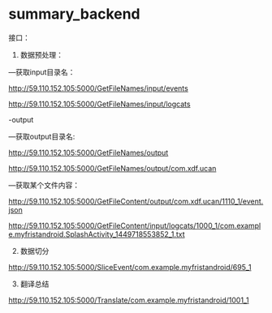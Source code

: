 # summary_backend

接口：

1. 数据预处理：

—获取input目录名：

http://59.110.152.105:5000/GetFileNames/input/events

http://59.110.152.105:5000/GetFileNames/input/logcats

-output

—获取output目录名:

http://59.110.152.105:5000/GetFileNames/output

http://59.110.152.105:5000/GetFileNames/output/com.xdf.ucan

—获取某个文件内容：

http://59.110.152.105:5000/GetFileContent/output/com.xdf.ucan/1110_1/event.json

http://59.110.152.105:5000/GetFileContent/input/logcats/1000_1/com.example.myfristandroid.SplashActivity_1449718553852_1.txt

2. 数据切分

http://59.110.152.105:5000/SliceEvent/com.example.myfristandroid/695_1

3. 翻译总结

http://59.110.152.105:5000/Translate/com.example.myfristandroid/1001_1
